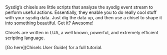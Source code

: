 Sysdig’s chisels are little scripts that analyze the sysdig event stream to perform useful actions. Essentially, they enable you to do really cool stuff with your sysdig data. Just dig the data up, and then use a chisel to shape it into something beautiful. Get it? Awesome!

Chisels are written in LUA, a well known, powerful, and extremely efficient scripting language.

[Go here](Chisels User Guide) for a full tutorial.